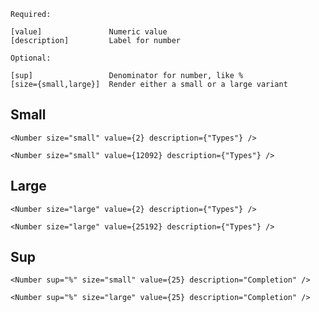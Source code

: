 ```code
Required:

[value]               Numeric value
[description]         Label for number

Optional:

[sup]                 Denominator for number, like %
[size={small,large}]  Render either a small or a large variant
```

## Small

```react|span-3
<Number size="small" value={2} description={"Types"} />
```
```react|span-3
<Number size="small" value={12092} description={"Types"} />
```

## Large

```react|span-3
<Number size="large" value={2} description={"Types"} />
```

```react|span-3
<Number size="large" value={25192} description={"Types"} />
```

## Sup
```react|span-3
<Number sup="%" size="small" value={25} description="Completion" />
```
```react|span-3
<Number sup="%" size="large" value={25} description="Completion" />
```
